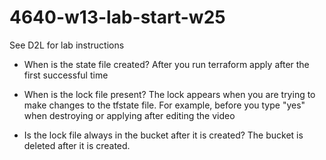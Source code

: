 # 4640-w13-lab-start-w25

See D2L for lab instructions
- When is the state file created?
After you run terraform apply after the first successful time

- When is the lock file present?
The lock appears when you are trying to make changes to the tfstate file. For example, before you type "yes" when destroying or applying after editing the video

- Is the lock file always in the bucket after it is created?
The bucket is deleted after it is created.

